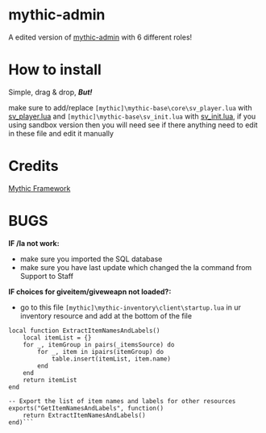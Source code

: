 # mythic-admin
A edited version of [mythic-admin](https://github.com/Mythic-Framework/mythic-admin) with 6 different roles!

# How to install
Simple, drag & drop, _**But!**_

make sure to add/replace `[mythic]\mythic-base\core\sv_player.lua` with [sv_player.lua](https://github.com/ISKinGeR/mythic-admin/blob/main/sv_player.lua) and `[mythic]\mythic-base\sv_init.lua` with [sv_init.lua](https://github.com/ISKinGeR/mythic-admin/blob/main/sv_init.lua), if you using sandbox version then you will need see if there anything need to edit in these file and edit it manually

# Credits
[Mythic Framework](https://github.com/Mythic-Framework)

# BUGS
__**IF /la not work:**__
- make sure you imported the SQL database
- make sure you have last update which changed the la command from Support to Staff

__**IF choices for giveitem/giveweapn not loaded?:**__
- go to this file `[mythic]\mythic-inventory\client\startup.lua` in ur inventory resource and add at the bottom of the file
```-- Helper function to extract name and label pairs
local function ExtractItemNamesAndLabels()
    local itemList = {}
    for _, itemGroup in pairs(_itemsSource) do
        for _, item in ipairs(itemGroup) do
            table.insert(itemList, item.name)
        end
    end
    return itemList
end

-- Export the list of item names and labels for other resources
exports("GetItemNamesAndLabels", function()
    return ExtractItemNamesAndLabels()
end)```
